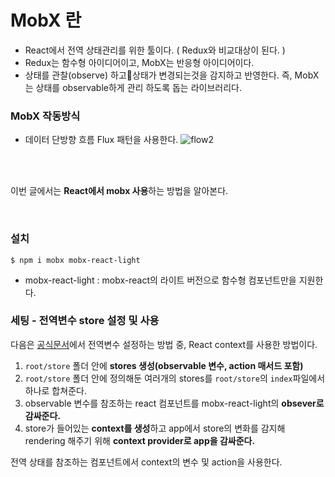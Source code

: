 # MobX 란

- React에서 전역 상태관리를 위한 툴이다. ( Redux와 비교대상이 된다. )
- Redux는 함수형 아이디어이고, MobX는 반응형 아이디어이다.
- 상태를 관찰(observe) 하고상태가 변경되는것을 감지하고 반영한다. 즉, MobX는 상태를 observable하게 관리 하도록 돕는 라이브러리다.

### MobX 작동방식
- 데이터 단방향 흐름 Flux 패턴을 사용한다.
![flow2](https://user-images.githubusercontent.com/60169820/140641877-4dd6eb44-9737-4844-ae7c-6b712981fdbc.png)

</br>
</br>

이번 글에서는 **React에서 mobx 사용**하는 방법을 알아본다.

</br>

### 설치

```
$ npm i mobx mobx-react-light
```

- mobx-react-light : mobx-react의 라이트 버전으로 함수형 컴포넌트만을 지원한다.

### 세팅 - 전역변수 store 설정 및 사용

다음은 [공식문서]('https://mobx.js.org/react-integration.html#tips')에서 전역변수 설정하는 방법 중, React context를 사용한 방법이다.

1. `root/store` 폴더 안에 **stores 생성(observable 변수, action 매서드 포함)**
2. `root/store` 폴더 안에 정의해둔 여러개의 stores를 `root/store`의 `index`파일에서 하나로 합쳐준다.
3. observable 변수를 참조하는 react 컴포넌트를 mobx-react-light의 **obsever로 감싸준다.**
4. store가 들어있는 **context를 생성**하고 app에서 store의 변화를 감지해 rendering 해주기 위해 **context provider로 app을 감싸준다.**

전역 상태를 참조하는 컴포넌트에서 context의 변수 및 action을 사용한다.
